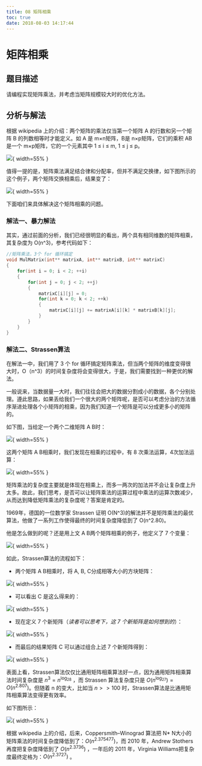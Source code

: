 ```yaml
---
title: 08 矩阵相乘
toc: true
date: 2018-08-03 14:17:44
---
```

# 矩阵相乘

## 题目描述

请编程实现矩阵乘法，并考虑当矩阵规模较大时的优化方法。

## 分析与解法

根据 wikipedia 上的介绍：两个矩阵的乘法仅当第一个矩阵 A 的行数和另一个矩阵 B 的列数相等时才能定义。如 A 是 m×n矩阵，B是 n×p矩阵，它们的乘积 AB 是一个 m×p矩阵，它的一个元素其中 1 ≤ i ≤ m, 1 ≤ j ≤ p。

![](http://images.iterate.site/blog/image/180708/DfDjE4k9EK.png?imageslim){ width=55% }

值得一提的是，矩阵乘法满足结合律和分配率，但并不满足交换律，如下图所示的这个例子，两个矩阵交换相乘后，结果变了：

![](http://images.iterate.site/blog/image/180708/5Gce2cFDc4.png?imageslim){ width=55% }

下面咱们来具体解决这个矩阵相乘的问题。

### 解法一、暴力解法

其实，通过前面的分析，我们已经很明显的看出，两个具有相同维数的矩阵相乘，其复杂度为 O(n^3)，参考代码如下：

```cpp
//矩阵乘法，3个 for 循环搞定
void MulMatrix(int** matrixA, int** matrixB, int** matrixC)
{
    for(int i = 0; i < 2; ++i)
    {
        for(int j = 0; j < 2; ++j)
        {
            matrixC[i][j] = 0;
            for(int k = 0; k < 2; ++k)
            {
                matrixC[i][j] += matrixA[i][k] * matrixB[k][j];
            }
        }
    }
}
```

### 解法二、Strassen算法

在解法一中，我们用了 3 个 for 循环搞定矩阵乘法，但当两个矩阵的维度变得很大时，O（n^3）的时间复杂度将会变得很大，于是，我们需要找到一种更优的解法。

一般说来，当数据量一大时，我们往往会把大的数据分割成小的数据，各个分别处理。遵此思路，如果丢给我们一个很大的两个矩阵呢，是否可以考虑分治的方法循序渐进处理各个小矩阵的相乘，因为我们知道一个矩阵是可以分成更多小的矩阵的。

如下图，当给定一个两个二维矩阵 A B时：

![](http://images.iterate.site/blog/image/180708/LD4A1AGcbA.png?imageslim){ width=55% }

这两个矩阵 A B相乘时，我们发现在相乘的过程中，有 8 次乘法运算，4次加法运算：

![](http://images.iterate.site/blog/image/180708/3hJ7C6k16i.png?imageslim){ width=55% }

矩阵乘法的复杂度主要就是体现在相乘上，而多一两次的加法并不会让复杂度上升太多。故此，我们思考，是否可以让矩阵乘法的运算过程中乘法的运算次数减少，从而达到降低矩阵乘法的复杂度呢？答案是肯定的。

1969年，德国的一位数学家 Strassen 证明 O(N^3)的解法并不是矩阵乘法的最优算法，他做了一系列工作使得最终的时间复杂度降低到了 O(n^2.80)。

他是怎么做到的呢？还是用上文 A B两个矩阵相乘的例子，他定义了 7 个变量：

![](http://images.iterate.site/blog/image/180708/5AB2mkfEik.png?imageslim){ width=55% }

如此，Strassen算法的流程如下：

* 两个矩阵 A B相乘时，将 A, B, C分成相等大小的方块矩阵：

![](http://images.iterate.site/blog/image/180708/55aA0FkHCe.png?imageslim){ width=55% }

* 可以看出 C 是这么得来的：

![](http://images.iterate.site/blog/image/180708/7FhJ1H3hlb.png?imageslim){ width=55% }

* 现在定义 7 个新矩阵（*读者可以思考下，这 7 个新矩阵是如何想到的*）：

![](http://images.iterate.site/blog/image/180708/DE66bAJb5m.png?imageslim){ width=55% }

* 而最后的结果矩阵 C 可以通过组合上述 7 个新矩阵得到：

![](http://images.iterate.site/blog/image/180708/ckH8DJB3lg.png?imageslim){ width=55% }

表面上看，Strassen算法仅仅比通用矩阵相乘算法好一点，因为通用矩阵相乘算法时间复杂度是 $n^3=n^{\log_28}$ ，而 Strassen 算法复杂度只是
$O(n^{\log_27})=O(n^{2.807})$。但随着 n 的变大，比如当 $n >> 100$ 时，Strassen算法是比通用矩阵相乘算法变得更有效率。

如下图所示：

![](http://images.iterate.site/blog/image/180708/Jk6dhdIJmK.png?imageslim){ width=55% }

根据 wikipedia 上的介绍，后来，Coppersmith–Winograd 算法把 N* N大小的矩阵乘法的时间复杂度降低到了：$O(n^{2.375477})$，而 2010 年，Andrew Stothers再度把复杂度降低到了 $O(n^{2.3736})$ ，一年后的 2011 年，Virginia Williams把复杂度最终定格为：$O(n^{2.3727})$ 。
